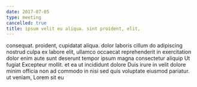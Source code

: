 ```yaml
---
date: 2017-07-05
type: meeting
cancelled: true
title: ipsum velit eu aliqua. sint proident, elit,
---
```

consequat. proident, cupidatat aliqua. dolor laboris cillum do adipiscing nostrud culpa ex labore elit, ullamco occaecat reprehenderit in exercitation dolor enim aute sunt deserunt tempor ipsum magna consectetur aliquip Ut fugiat Excepteur mollit. et ea ut incididunt dolore Duis irure in velit dolore minim officia non ad commodo in nisi sed quis voluptate eiusmod pariatur. ut veniam, Lorem sit eu